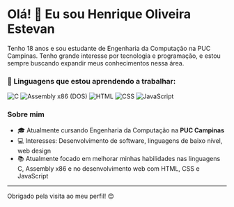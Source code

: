 # Olá! 👋 Eu sou Henrique Oliveira Estevan 

Tenho 18 anos e sou estudante de Engenharia da Computação na PUC Campinas. Tenho grande interesse por tecnologia e programação, e estou sempre buscando expandir meus conhecimentos nessa área.

### 🚀 Linguagens que estou aprendendo a trabalhar:

![C](https://img.shields.io/badge/-C-A8B9CC?logo=c&logoColor=white)
![Assembly x86 (DOS)](https://img.shields.io/badge/-Assembly-007AAC?logo=assembler&logoColor=white)
![HTML](https://img.shields.io/badge/-HTML5-E34F26?logo=html5&logoColor=white)
![CSS](https://img.shields.io/badge/-CSS3-1572B6?logo=css3&logoColor=white)
![JavaScript](https://img.shields.io/badge/-JavaScript-F7DF1E?logo=javascript&logoColor=black)

### Sobre mim

- 🎓 Atualmente cursando Engenharia da Computação na **PUC Campinas**
- 💻 Interesses: Desenvolvimento de software, linguagens de baixo nível, web design
- 📚 Atualmente focado em melhorar minhas habilidades nas linguagens C, Assembly x86 e no desenvolvimento web com HTML, CSS e JavaScript

---

Obrigado pela visita ao meu perfil! 😊

